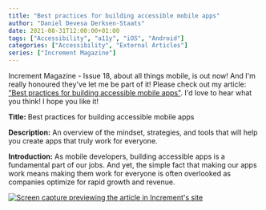 ```yaml
---
title: "Best practices for building accessible mobile apps"
author: "Daniel Devesa Derksen-Staats"
date: 2021-08-31T12:00:00+01:00
tags: ["Accessibility", "a11y", "iOS", "Android"]
categories: ["Accessibility", "External Articles"]
series: ["Increment Magazine"]
---
```


Increment Magazine - Issue 18, about all things mobile, is out now! And I'm really honoured they've let me be part of it! Please check out my article: ["Best practices for building accessible mobile apps"](https://increment.com/mobile/best-practices-for-building-accessible-mobile-apps/). I'd love to hear what you think! I hope you like it!

**Title:** Best practices for building accessible mobile apps

**Description:** An overview of the mindset, strategies, and tools that will help you create apps that truly work for everyone.

**Introduction:** As mobile developers, building accessible apps is a fundamental part of our jobs. And yet, the simple fact that making our apps work means making them work for everyone is often overlooked as companies optimize for rapid growth and revenue.

[![Screen capture previewing the article in Increment's site](images/posts/2021-08-31-01/IncrementSiteCapture.png)](https://increment.com/mobile/best-practices-for-building-accessible-mobile-apps/)